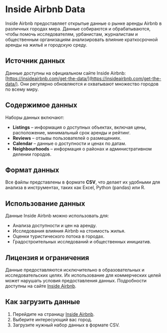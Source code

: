 # Inside Airbnb Data

Inside Airbnb предоставляет открытые данные о рынке аренды Airbnb в различных городах мира. Данные собираются и обрабатываются, чтобы помочь исследователям, урбанистам, журналистам и общественным организациям анализировать влияние краткосрочной аренды на жильё и городскую среду.

## Источник данных

Данные доступны на официальном сайте Inside Airbnb: [https://insideairbnb.com/get-the-data/](https://insideairbnb.com/get-the-data/). Они регулярно обновляются и охватывают множество городов по всему миру.

## Содержимое данных

Наборы данных включают:
- **Listings** – информация о доступных объектах, включая цены, расположение, минимальный срок аренды и рейтинг.
- **Reviews** – отзывы пользователей о размещениях.
- **Calendar** – данные о доступности и ценах по датам.
- **Neighbourhoods** – информация о районах и административном делении городов.

## Формат данных

Все файлы представлены в формате **CSV**, что делает их удобными для анализа в инструментах, таких как Excel, Python (pandas) или R.

## Использование данных

Данные Inside Airbnb можно использовать для:
- Анализа доступности и цен на аренду.
- Исследования влияния Airbnb на стоимость жилья.
- Оценки туристического потока в городах.
- Градостроительных исследований и общественных инициатив.

## Лицензия и ограничения

Данные предоставляются исключительно в образовательных и исследовательских целях. Их использование для коммерческих целей может нарушать условия предоставления данных. Подробности доступны на сайте [Inside Airbnb](https://insideairbnb.com/).

## Как загрузить данные

1. Перейдите на страницу [Inside Airbnb](https://insideairbnb.com/get-the-data/).
2. Выберите интересующий вас город.
3. Загрузите нужный набор данных в формате CSV.

